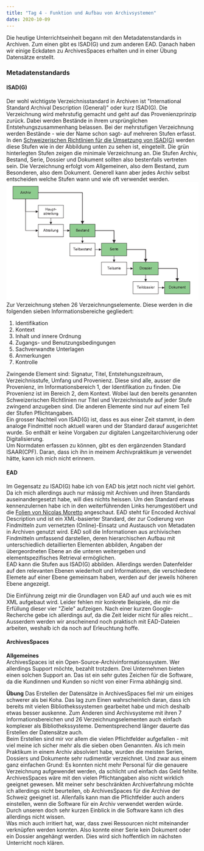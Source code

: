 ```yaml
---
title: "Tag 4 - Funktion und Aufbau von Archivsystemen"
date: 2020-10-09
---
```


Die heutige Unterrichtseinheit begann mit den Metadatenstandards in Archiven. Zum einen gibt es ISAD(G) und zum anderen EAD. Danach haben wir einige Eckdaten zu ArchivesSpaces erhalten und in einer Übung Datensätze erstellt. 

### Metadatenstandards
#### ISAD(G)  
Der wohl wichtigste Verzeichnisstandard in Archiven ist "International Standard Archival Description (General)" oder kurz ISAD(G). Die Verzeichnung wird mehrstufig gemacht und geht auf das Provenienzprinzip zurück. Dabei werden Bestände in ihrem ursprünglichen Entstehungszusammenhang belassen. Bei der mehrstufigen Verzeichnung werden Bestände - wie der Name schon sagt- auf mehreren Stufen erfasst. In den [Schweizerischen Richtlinien für die Umsetzung von ISAD(G)](https://vsa-aas.ch/wp-content/uploads/2015/06/Richtlinien_ISAD_G_VSA_d.pdf) werden diese Stufen wie in der Abbildung unten zu sehen ist, eingeteilt. Die grün hinterlegten Stufen zeigen die minimale Verzeichnung an. Die Stufen Archiv, Bestand, Serie, Dossier und Dokument sollten also bestenfalls vertreten sein. Die Verzeichnung erfolgt vom Allgemeinen, also dem Bestand, zum Besonderen, also dem Dokument. Generell kann aber jedes Archiv selbst entscheiden welche Stufen wann und wie oft verwendet werden.  
![Mehrstufige Verzeichnung](https://github.com/shannarachel/storys/blob/master/assets/archiv.PNG?raw=true)  
Zur Verzeichnung stehen 26 Verzeichnungselemente. Diese werden in die folgenden sieben Informationsbereiche gegliedert:
1. Identifikation
2. Kontext
3. Inhalt und innere Ordnung
4. Zugangs- und Benutzungsbedingungen
5. Sachverwandte Unterlagen
6. Anmerkungen
7. Kontrolle

Zwingende Element sind: Signatur, Titel, Entstehungszeitraum, Verzeichnisstufe, Umfang und Provenienz. Diese sind alle, ausser die Provenienz, im Informationsbereich 1, der Identifikation zu finden.  Die Provenienz ist im Bereich 2, dem Kontext. Wobei laut den bereits genannten Schweizerischen Richtlinien nur Titel und Verzeichnisstufe auf jeder Stufe zwingend anzugeben sind. Die anderen Elemente sind nur auf einem Teil der Stufen Pflichtangaben.  
Ein grosser Nachteil von ISAD(G) ist, dass es aus einer Zeit stammt, in dem analoge Findmittel noch aktuell waren und der Standard darauf ausgerichtet wurde. So enthält er keine Vorgaben zur digitalen Langzeitarchivierung oder Digitalisierung.  
Um Normdaten erfassen zu können, gibt es den ergänzenden Standard ISAAR(CPF). Daran, dass ich ihn in meinem Archivpraktikum je verwendet hätte, kann ich mich nicht erinnern.  

#### EAD
Im Gegensatz zu ISAD(G) habe ich von EAD bis jetzt noch nicht viel gehört. Da ich mich allerdings auch nur mässig mit Archiven und ihren Standards auseinandergesetzt habe, will dies nichts heissen. Um den Standard etwas kennenzulernen habe ich in den weiterführenden Links herumgestöbert und die [Folien von Nicolas Moretto](https://de.wikipedia.org/wiki/Encoded_Archival_Description) angeschaut. EAD steht für Encoded Archival Description und ist ein XML-basierter Standard, der zur Codierung von Findmitteln zum vernetzten (Online)-Einsatz und Austausch von Metadaten in Archiven genutzt wird. EAD soll die Informationen aus archivischen Findmitteln umfassend darstellen, deren hierarchischen Aufbau mit unterschiedlich detaillierten Elementen abbilden, Angaben der übergeordneten Ebene an die unteren weitergeben und elementspezifisches Retrieval ermöglichen.  
EAD kann die Stufen aus ISAD(G) abbilden. Allerdings werden Datenfelder auf den relevanten Ebenen wiederholt und Informationen, die verschiedene Elemete auf einer Ebene gemeinsam haben, werden auf der jeweils höheren Ebene angezeigt.

Die Einführung zeigt mir die Grundlagen von EAD auf und auch wie es mit XML aufgebaut wird. Leider fehlen mir konkrete Beispiele, die mir die Erfüllung dieser vier "Ziele" aufzeigen. Nach einer kurzen Google-Recherche gebe ich allerdings auf, da die Zeit leider nicht für alles reicht... Ausserdem werden wir anscheinend noch praktisch mit EAD-Dateien arbeiten, weshalb ich da noch auf Erleuchtung hoffe.

#### ArchivesSpaces
**Allgemeines**  
ArchivesSpaces ist ein Open-Source-Archivinformationssystem. Wer allerdings Support möchte, bezahlt trotzdem. Drei Unternehmen bieten einen solchen Support an. Das ist ein sehr gutes Zeichen für die Software, da die Kundinnen und Kunden so nicht von einer Firma abhängig sind. 

**Übung**
Das Erstellen der Datensätze in ArchivesSpaces fiel mir um einiges schwerer als bei Koha. Das lag zum Einen wahrscheinlich daran, dass ich bereits mit vielen Bibliothekssystemen gearbeitet habe und mich deshalb etwas besser auskenne. Zum Anderen sind Archivsysteme mit ihren 7 Informationsbereichen und 26 Verzeichnungselementen auch einfach komplexer als Bibliothekssysteme. Dementsprechend länger dauerte das Erstellen der Datensätze auch.  
Beim Erstellen sind mir vor allem die vielen Pflichtfelder aufgefallen - mit viel meine ich sicher mehr als die sieben oben Genannten. Als ich mein Praktikum in einem Archiv absolviert habe, wurden die meisten Serien, Dossiers und Dokumente sehr rudimentär verzeichnet. Und zwar aus einem ganz einfachen Grund: Es konnten nicht mehr Personal für die genauere Verzeichnung aufgewendet werden, da schlicht und einfach das Geld fehlte. ArchivesSpaces wäre mit den vielen Pflichtangaben also nicht wirklich geeignet gewesen. 
Mit meiner sehr beschränkten Archiverfahrung möchte ich allerdings nicht beurteilen, ob ArchivesSpaces für die Archive der Schweiz geeignet ist. Allenfalls kann man die Pflichtfelder auch anders einstellen, wenn die Software für ein Archiv verwendet werden würde. Durch unseren doch sehr kurzen Einblick in die Software kann ich dies allerdings nicht wissen.  
Was mich auch irritiert hat, war, dass zwei Ressourcen nicht miteinander verknüpfen werden konnten. Also konnte einer Serie kein Dokument oder ein Dossier angehängt werden. Dies wird sich hoffentlich im nächsten Unterricht noch klären.
